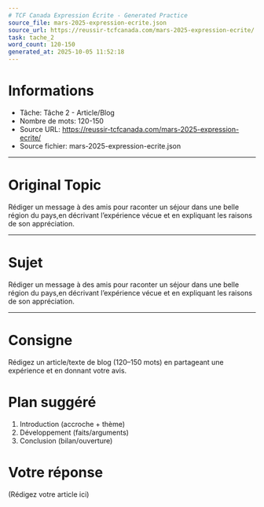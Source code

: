 ```yaml
---
# TCF Canada Expression Écrite - Generated Practice
source_file: mars-2025-expression-ecrite.json
source_url: https://reussir-tcfcanada.com/mars-2025-expression-ecrite/
task: tache_2
word_count: 120-150
generated_at: 2025-10-05 11:52:18
---
```


# Informations
- Tâche: Tâche 2 - Article/Blog
- Nombre de mots: 120-150
- Source URL: https://reussir-tcfcanada.com/mars-2025-expression-ecrite/
- Source fichier: mars-2025-expression-ecrite.json

---

# Original Topic
Rédiger un message à des amis pour raconter un séjour dans une belle région du pays,en décrivant l’expérience vécue et en expliquant les raisons de son appréciation.

---

# Sujet
Rédiger un message à des amis pour raconter un séjour dans une belle région du pays,en décrivant l’expérience vécue et en expliquant les raisons de son appréciation.

---
# Consigne
Rédigez un article/texte de blog (120–150 mots) en partageant une expérience et en donnant votre avis.

# Plan suggéré
1. Introduction (accroche + thème)
2. Développement (faits/arguments)
3. Conclusion (bilan/ouverture)

# Votre réponse
(Rédigez votre article ici)
